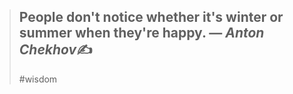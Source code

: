 > People don't notice whether it's winter or summer when they're happy.
> &mdash; <cite>Anton Chekhov</cite>✍️
> ---
> #wisdom